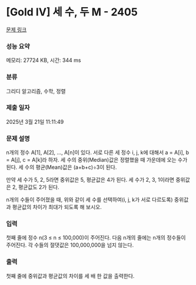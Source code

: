# [Gold IV] 세 수, 두 M - 2405 

[문제 링크](https://www.acmicpc.net/problem/2405) 

### 성능 요약

메모리: 27724 KB, 시간: 344 ms

### 분류

그리디 알고리즘, 수학, 정렬

### 제출 일자

2025년 3월 21일 11:11:49

### 문제 설명

<p>n개의 정수 A[1], A[2], …, A[n]이 있다. 서로 다른 세 정수 i, j, k에 대해서 a = A[i], b = A[j], c = A[k]라 하자. 세 수의 중위(Median)값은 정렬했을 때 가운데에 오는 수가 된다. 세 수의 평균(Mean)값은 (a+b+c)÷3이 된다.</p>

<p>만약 세 수가 5, 2, 5라면 중위값은 5, 평균값은 4가 된다. 세 수가 2, 3, 1이라면 중위값은 2, 평균값도 2가 된다.</p>

<p>n개의 수들이 주어졌을 때, 위와 같이 세 수를 선택하여(i, j, k가 서로 다르도록) 중위값과 평균값의 차이가 최대가 되도록 해 보시오.</p>

### 입력 

 <p>첫째 줄에 정수 n(3 ≤ n ≤ 100,000)이 주어진다. 다음 n개의 줄에는 n개의 정수들이 주어진다. 각 수들의 절댓값은 100,000,000을 넘지 않는다.</p>

### 출력 

 <p>첫째 줄에 중위값과 평균값의 차이를 세 배 한 값을 출력한다.</p>

